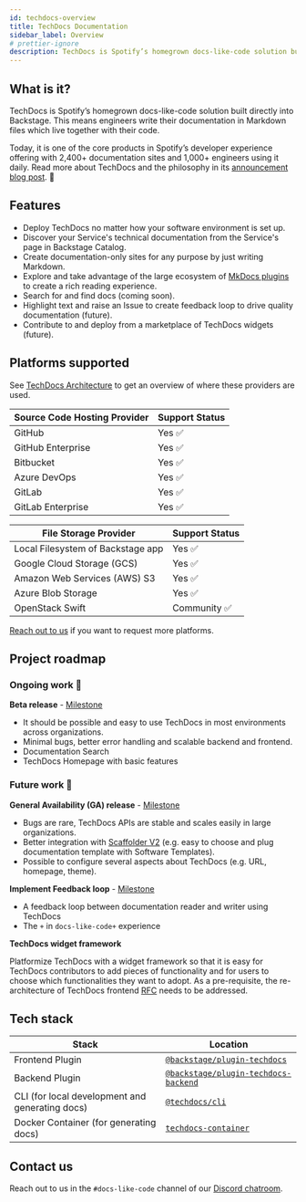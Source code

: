 ```yaml
---
id: techdocs-overview
title: TechDocs Documentation
sidebar_label: Overview
# prettier-ignore
description: TechDocs is Spotify’s homegrown docs-like-code solution built directly into Backstage
---
```


## What is it?

<!-- Intro, backstory, etc.: -->

TechDocs is Spotify’s homegrown docs-like-code solution built directly into
Backstage. This means engineers write their documentation in Markdown files
which live together with their code.

Today, it is one of the core products in Spotify’s developer experience offering
with 2,400+ documentation sites and 1,000+ engineers using it daily. Read more
about TechDocs and the philosophy in its
[announcement blog post](https://backstage.io/blog/2020/09/08/announcing-tech-docs).
🎉

## Features

- Deploy TechDocs no matter how your software environment is set up.
- Discover your Service's technical documentation from the Service's page in
  Backstage Catalog.
- Create documentation-only sites for any purpose by just writing Markdown.
- Explore and take advantage of the large ecosystem of
  [MkDocs plugins](https://www.mkdocs.org/user-guide/plugins/) to create a rich
  reading experience.
- Search for and find docs (coming soon).
- Highlight text and raise an Issue to create feedback loop to drive quality
  documentation (future).
- Contribute to and deploy from a marketplace of TechDocs widgets (future).

## Platforms supported

See [TechDocs Architecture](architecture.md) to get an overview of where these
providers are used.

| Source Code Hosting Provider | Support Status |
| ---------------------------- | -------------- |
| GitHub                       | Yes ✅         |
| GitHub Enterprise            | Yes ✅         |
| Bitbucket                    | Yes ✅         |
| Azure DevOps                 | Yes ✅         |
| GitLab                       | Yes ✅         |
| GitLab Enterprise            | Yes ✅         |

| File Storage Provider             | Support Status |
| --------------------------------- | -------------- |
| Local Filesystem of Backstage app | Yes ✅         |
| Google Cloud Storage (GCS)        | Yes ✅         |
| Amazon Web Services (AWS) S3      | Yes ✅         |
| Azure Blob Storage                | Yes ✅         |
| OpenStack Swift                   | Community ✅   |

[Reach out to us](#feedback) if you want to request more platforms.

## Project roadmap

### **Ongoing work 🚧**

**Beta release** -
[Milestone](https://github.com/backstage/backstage/milestone/29)

- It should be possible and easy to use TechDocs in most environments across
  organizations.
- Minimal bugs, better error handling and scalable backend and frontend.
- Documentation Search
- TechDocs Homepage with basic features

### **Future work 🔮**

**General Availability (GA) release** -
[Milestone](https://github.com/backstage/backstage/milestone/30)

- Bugs are rare, TechDocs APIs are stable and scales easily in large
  organizations.
- Better integration with
  [Scaffolder V2](https://github.com/backstage/backstage/issues/2771) (e.g. easy
  to choose and plug documentation template with Software Templates).
- Possible to configure several aspects about TechDocs (e.g. URL, homepage,
  theme).

**Implement Feedback loop** -
[Milestone](https://github.com/backstage/backstage/milestone/31)

- A feedback loop between documentation reader and writer using TechDocs
- The `+` in `docs-like-code+` experience

**TechDocs widget framework**

Platformize TechDocs with a widget framework so that it is easy for TechDocs
contributors to add pieces of functionality and for users to choose which
functionalities they want to adopt. As a pre-requisite, the re-architecture of
TechDocs frontend [RFC](https://github.com/backstage/backstage/issues/3998)
needs to be addressed.

## Tech stack

| Stack                                           | Location                                                 |
| ----------------------------------------------- | -------------------------------------------------------- |
| Frontend Plugin                                 | [`@backstage/plugin-techdocs`][techdocs/frontend]        |
| Backend Plugin                                  | [`@backstage/plugin-techdocs-backend`][techdocs/backend] |
| CLI (for local development and generating docs) | [`@techdocs/cli`][techdocs/cli]                          |
| Docker Container (for generating docs)          | [`techdocs-container`][techdocs/container]               |

[techdocs/frontend]:
  https://github.com/backstage/backstage/blob/master/plugins/techdocs
[techdocs/backend]:
  https://github.com/backstage/backstage/blob/master/plugins/techdocs-backend
[techdocs/container]: https://github.com/backstage/techdocs-container
[techdocs/cli]: https://github.com/backstage/techdocs-cli

## Contact us

Reach out to us in the `#docs-like-code` channel of our
[Discord chatroom](https://github.com/backstage/backstage#community).

